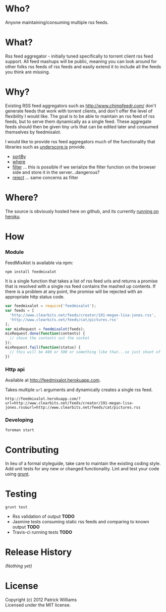 # Who?
Anyone maintaining/consuming multiple rss feeds.

# What?
Rss feed aggregator - initially tuned specifically to torrent client rss feed support. All feed mashups will be public, meaning you can look around for other folks rss feeds of rss feeds and easily extend it to include all the feeds you think are missing.

# Why?
Existing RSS feed aggregators such as http://www.chimpfeedr.com/ don't generate feeds that work with torrent clients, and don't offer the level of flexibility I would like. The goal is to be able to maintain an rss feed of rss feeds, but to serve them dynamically as a single feed. These aggregate feeds should then be given tiny urls that can be edited later and consumed themselves by feedmixalot.

I would like to provide rss feed aggregators much of the functionality that libraries such as [underscore.js](http://underscorejs.org) provide.  
* [sortBy](http://underscorejs.org/#sortBy)
* [where](http://underscorejs.org/#where)
* [filter](http://underscorejs.org/#filter) ... this is possible if we serialize the filter function on the browser side and store it in the server...dangerous?
* [reject](http://underscorejs.org/#reject) ... same concerns as filter

# Where?
The source is obviously hosted here on github, and its currently [running on heroku](http://feedmixalot.herokuapp.com/?url=http://www.clearbits.net/feeds/creator/191-megan-lisa-jones.rss&url=http://www.clearbits.net/feeds/cat/pictures.rss&url=http://archive.org/services/collection-rss.php?mediatype=movies).

# How
### Module
FeedMixAlot is available via npm: 
```
npm install feedmixalot
```

It is a single function that takes a list of rss feed urls and returns a promise that is resolved with a single rss feed contains the mashed up contents. If there is a problem at any point, the promise will be rejected with an appropriate http status code.

```javascript
var feedmixalot = require('feedmixalot');
var feeds = [
  'http://www.clearbits.net/feeds/creator/191-megan-lisa-jones.rss',
  'http://www.clearbits.net/feeds/cat/pictures.rss'
];
var mixRequest = feedmixalot(feeds);
mixRequest.done(function(contents) {
  // shove the contents out the socket
});
mixRequest.fail(function(status) {
  // this will be 400 or 500 or something like that...so just shoot of a header with this as the status
})
```

### Http api
Available at http://feedmixalot.herokuapp.com.

Takes multiple `url` arguments and dynamically creates a single rss feed.
```
http://feedmixalot.herokuapp.com/?url=http://www.clearbits.net/feeds/creator/191-megan-lisa-jones.rss&url=http://www.clearbits.net/feeds/cat/pictures.rss
```

### Developing
```
foreman start
```

# Contributing
In lieu of a formal styleguide, take care to maintain the existing coding style. Add unit tests for any new or changed functionality. Lint and test your code using [grunt](https://github.com/gruntjs/grunt).

# Testing
```
grunt test
```
* Rss validation of output __TODO__
* Jasmine tests consuming static rss feeds and comparing to known output __TODO__
* Travis-ci running tests __TODO__

# Release History
_(Nothing yet)_

# License
Copyright (c) 2012 Patrick Williams  
Licensed under the MIT license.
